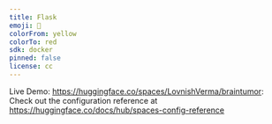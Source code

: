 ```yaml
---
title: Flask
emoji: 🚀
colorFrom: yellow
colorTo: red
sdk: docker
pinned: false
license: cc
---
```


Live Demo: https://huggingface.co/spaces/LovnishVerma/braintumor: 
Check out the configuration reference at https://huggingface.co/docs/hub/spaces-config-reference
